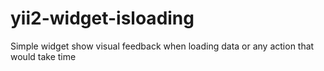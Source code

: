 # yii2-widget-isloading
Simple widget show visual feedback when loading data or any action that would take time
